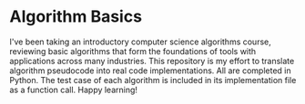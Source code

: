 # Algorithm Basics

I've been taking an introductory computer science algorithms course, reviewing basic algorithms that form the foundations of tools with applications across many industries.  This repository is my effort to translate algorithm pseudocode into real code implementations.  All are completed in Python.  The test case of each algorithm is included in its implementation file as a function call.  Happy learning!